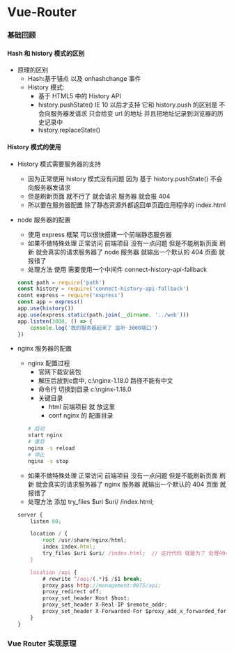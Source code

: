 # Vue-Router
### 基础回顾
#### Hash 和 history 模式的区别
- 原理的区别
    - Hash:基于锚点 以及 onhashchange 事件
    - History 模式: 
        - 基于 HTML5 中的 History API 
        - history.pushState() IE 10 以后才支持 它和 history.push 的区别是  不会向服务器发请求 只会给变 url 的地址 并且把地址记录到浏览器的历史记录中
        - history.replaceState() 
#### History 模式的使用
- History 模式需要服务器的支持
    - 因为正常使用 history 模式没有问题  因为 基于 history.pushState() 不会向服务器发请求
    - 但是刷新页面 就不行了  就会请求 服务器 就会报 404
    - 所以要在服务器配置 除了静态资源外都返回单页面应用程序的 index.html

- node 服务器的配置
    - 使用 express 框架 可以很快搭建一个前端静态服务器
    - 如果不做特殊处理  正常访问 前端项目 没有一点问题 但是不能刷新页面  刷新 就会真实的请求服务器了 node 服务器 就输出一个默认的 404 页面 就报错了
    - 处理方法  使用 需要使用一个中间件 connect-history-api-fallback
    ```js
    const path = require('path')
    const history = require('connect-history-api-fallback')
    cosnt express = require('express')
    const app = express()
    app.use(history())
    app.use(express.static(path.join(__dirname, '../web')))
    app.listen(3000, () => {
        console.log('我的服务器起来了 监听 3000端口')
    })
    ```
- nginx 服务器的配置
    - nginx 配置过程
        - 官网下载安装包
        - 解压后放到c盘中, c:\nginx-1.18.0 路径不能有中文
        - 命令行 切换到目录 c:\nginx-1.18.0  
        - 关键目录
            - html  前端项目 就 放这里
            - conf nginx 的 配置目录
        ```sh
        # 启动
        start nginx
        # 重启
        nginx -s reload
        # 停止
        nginx -s stop
        ```
    - 如果不做特殊处理  正常访问 前端项目 没有一点问题 但是不能刷新页面  刷新 就会真实的请求服务器了 nginx 服务器 就输出一个默认的 404 页面 就报错了
    - 处理方法 添加 try_files $uri $uri/ /index.html;
    ```js
    server {
        listen 80;

        location / {
            root /usr/share/nginx/html;
            index index.html;
            try_files $uri $uri/ /index.html;  // 这行代码 就是为了 处理404  意思就是 如果找不到 url  就返回 index.html
        }

        location /api {
            # rewrite ^/api/(.*)$ /$1 break;
            proxy_pass http://management:8075/api;
            proxy_redirect off;
            proxy_set_header Host $host;
            proxy_set_header X-Real-IP $remote_addr;
            proxy_set_header X-Forwarded-For $proxy_add_x_forwarded_for;
        }
    }
    ```

### Vue Router 实现原理

